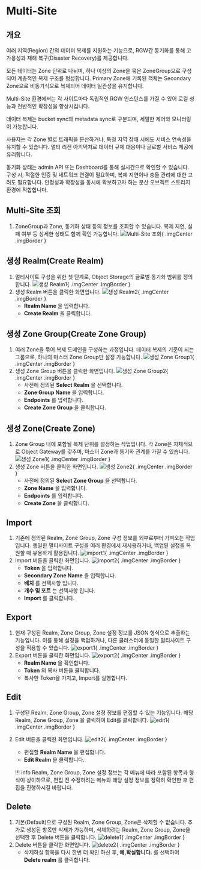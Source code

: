 # Multi-Site
## 개요
여러 지역(Region) 간의 데이터 복제를 지원하는 기능으로, RGW간 동기화를 통해 고가용성과 재해 복구(Disaster Recovery)를 제공합니다.

모든 데이터는 Zone 단위로 나뉘며, 하나 이상의 Zone을 묶은 ZoneGroup으로 구성되어 계층적인 복제 구조를 형성합니다.
Primary Zone에 기록된 객체는 Secondary Zone으로 비동기식으로 복제되어 데이터 일관성을 유지합니다.

Multi-Site 환경에서는 각 사이트마다 독립적인 RGW 인스턴스를 가질 수 있어 로컬 성능과 전반적인 확장성을 향상시킵니다.

데이터 복제는 bucket sync와 metadata sync로 구분되며, 세밀한 제어와 모니터링이 가능합니다.

사용자는 각 Zone 별로 트래픽을 분산하거나, 특정 지역 장애 시에도 서비스 연속성을 유지할 수 있습니다.
멀티 리전 아키텍처로 데이터 규제 대응이나 글로벌 서비스 제공에 유리합니다.

동기화 상태는 admin API 또는 Dashboard를 통해 실시간으로 확인할 수 있습니다.
구성 시, 적절한 인증 및 네트워크 연결이 필요하며, 복제 지연이나 충돌 관리에 대한 고려도 필요합니다.
안정성과 확장성을 동시에 확보하고자 하는 분산 오브젝트 스토리지 환경에 적합합니다.

## Multi-Site 조회
1. ZoneGroup과 Zone, 동기화 상태 등의 정보를 조회할 수 있습니다. 복제 지연, 실패 여부 등 상세한 상태도 함께 확인 가능합니다.
    ![Multi-Site 조회](../../assets/images/admin-guide/glue/object-storage/multi-site/glue-object-storage-multi-site.png){ .imgCenter .imgBorder }

## 생성 Realm(Create Realm)
1. 멀티사이트 구성을 위한 첫 단계로, Object Storage의 글로벌 동기화 범위를 정의합니다.
    ![생성 Realm1](../../assets/images/admin-guide/glue/object-storage/multi-site/glue-object-storage-multi-site-realm-create-1.png){ .imgCenter .imgBorder }
2. 생성 Realm 버튼을 클릭한 화면입니다.
    ![생성 Realm2](../../assets/images/admin-guide/glue/object-storage/multi-site/glue-object-storage-multi-site-realm-create-2.png){ .imgCenter .imgBorder }
    - **Realm Name** 을 입력합니다.
    - **Create Realm** 을 클릭합니다.

## 생성 Zone Group(Create Zone Group)
1. 여러 Zone을 묶어 복제 도메인을 구성하는 과정입니다. 데이터 복제의 기준이 되는 그룹으로, 하나의 마스터 Zone Group만 설정 가능합니다.
    ![생성 Zone Group1](../../assets/images/admin-guide/glue/object-storage/multi-site/glue-object-storage-multi-site-zone-group-create-1.png){ .imgCenter .imgBorder }
2. 생성 Zone Group 버튼을 클릭한 화면입니다.
    ![생성 Zone Group2](../../assets/images/admin-guide/glue/object-storage/multi-site/glue-object-storage-multi-site-zone-group-create-2.png){ .imgCenter .imgBorder }
    - 사전에 정의된 **Select Realm** 을 선택합니다.
    - **Zone Group Name** 을 입력합니다.
    - **Endpoints** 를 입력합니다.
    - **Create Zone Group** 을 클릭합니다.

## 생성 Zone(Create Zone)
1. Zone Group 내에 포함될 복제 단위를 설정하는 작업입니다. 각 Zone은 자체적으로 Object Gateway를 갖추며, 마스터 Zone과 동기화 관계를 가질 수 있습니다.
    ![생성 Zone1](../../assets/images/admin-guide/glue/object-storage/multi-site/glue-object-storage-multi-site-zone-create-1.png){ .imgCenter .imgBorder }
2. 생성 Zone 버튼을 클릭한 화면입니다.
    ![생성 Zone2](../../assets/images/admin-guide/glue/object-storage/multi-site/glue-object-storage-multi-site-zone-create-2.png){ .imgCenter .imgBorder }
    - 사전에 정의된 **Select Zone Group** 을 선택합니다.
    - **Zone Name** 을 입력합니다.
    - **Endpoints** 를 입력합니다.
    - **Create Zone** 을 클릭합니다.

## Import
1. 기존에 정의된 Realm, Zone Group, Zone 구성 정보를 외부로부터 가져오는 작업입니다.  동일한 멀티사이트 구성을 여러 환경에서 재사용하거나, 백업된 설정을 복원할 때 유용하게 활용됩니다.
    ![import1](../../assets/images/admin-guide/glue/object-storage/multi-site/glue-object-storage-multi-site-import-1.png){ .imgCenter .imgBorder }
2. Import 버튼을 클릭한 화면입니다.
    ![import2](../../assets/images/admin-guide/glue/object-storage/multi-site/glue-object-storage-multi-site-import-2.png){ .imgCenter .imgBorder }
    - **Token** 을 입력합니다.
    - **Secondary Zone Name** 을 입력합니다.
    - **배치** 를 선택사항 입니다.
    - **개수 및 포트** 는 선택사항 입니다.
    - **Import** 를 클릭합니다.

## Export
1. 현재 구성된 Realm, Zone Group, Zone 설정 정보를 JSON 형식으로 추출하는 기능입니다. 이를 통해 설정을 백업하거나, 다른 클러스터에 동일한 멀티사이트 구성을 적용할 수 있습니다.
    ![export1](../../assets/images/admin-guide/glue/object-storage/multi-site/glue-object-storage-multi-site-export-1.png){ .imgCenter .imgBorder }
2. Export 버튼을 클릭한 화면입니다.
    ![export2](../../assets/images/admin-guide/glue/object-storage/multi-site/glue-object-storage-multi-site-export-2.png){ .imgCenter .imgBorder }
    - **Realm Name** 을 확인합니다.
    - **Token** 의 복사 버튼을 클릭합니다.
    - 복사한 Token을 가지고, Import를 실행합니다.

## Edit
1. 구성된 Realm, Zone Group, Zone 설정 정보를 편집할 수 있는 기능입니다. 해당 Realm, Zone Group, Zone 을 클릭하여 Edit를 클릭합니다.
    ![edit1](../../assets/images/admin-guide/glue/object-storage/multi-site/glue-object-storage-multi-site-edit-1.png){ .imgCenter .imgBorder }
2. Edit 버튼을 클릭한 화면입니다.
    ![edit2](../../assets/images/admin-guide/glue/object-storage/multi-site/glue-object-storage-multi-site-edit-2.png){ .imgCenter .imgBorder }
    - 편집할 **Realm Name** 을 편집합니다.
    - **Edit Realm** 을 클릭합니다.

    !!! info
        Realm, Zone Group, Zone 설정 정보는 각 메뉴에 따라 포함된 항목과 형식이 상이하므로, 편집 전 수정하려는 메뉴와 해당 설정 정보를 정확히 확인한 후 편집을 진행하시길 바랍니다.

## Delete
1. 기본(Default)으로 구성된 Realm, Zone Group, Zone은 삭제할 수 없습니다. 추가로 생성된 항목만 삭제가 가능하며, 삭제하려는 Realm, Zone Group, Zone을 선택한 후 Delete 버튼을 클릭합니다.
    ![delete1](../../assets/images/admin-guide/glue/object-storage/multi-site/glue-object-storage-multi-site-delete-1.png){ .imgCenter .imgBorder }
2. Delete 버튼을 클릭한 화면입니다.
    ![delete2](../../assets/images/admin-guide/glue/object-storage/multi-site/glue-object-storage-multi-site-delete-2.png){ .imgCenter .imgBorder }
    - 삭제하실 항목을 다시 한번 더 확인 하신 후, **예,확실합니다.** 를 선택하여 **Delete realm** 를 클릭합니다.
